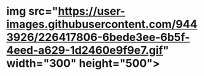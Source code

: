 # img src="https://user-images.githubusercontent.com/9443926/226417806-6bede3ee-6b5f-4eed-a629-1d2460e9f9e7.gif" width="300" height="500">